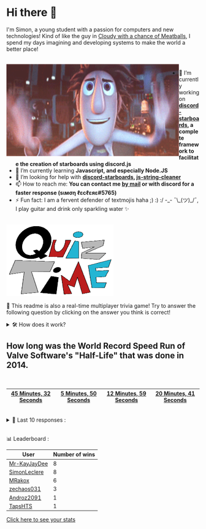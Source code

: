 # Hi there 👋

I'm Simon, a young student with a passion for computers and new technologies!
Kind of like the guy in [Cloudy with a chance of Meatballs](https://www.youtube.com/watch?v=dQw4w9WgXcQ), I spend my days imagining and developing systems to make the world a better place!

<br>

<img width="450" height="240" src="./assets/cloudyWithAChanceOfMeatBalls.gif" align=left>

- 🔭 I’m currently working on **[discord-starboards](https://github.com/SimonLeclere/discord-starboards), a complete framework to facilitate the creation of starboards using discord.js**
- 🌱 I’m currently learning **Javascript, and especially Node.JS**
- 🤔 I’m looking for help with **[discord-starboards](https://github.com/SimonLeclere/discord-starboards), [js-string-cleaner](https://github.com/SimonLeclere/Js-String-Cleaner)**
- 📫 How to reach me: **You can contact me [by mail](mailto:simon-leclere@orange.fr) or with discord for a faster response (sιмση ℓεcℓεяε#5765)**
- ⚡ Fun fact: I am a fervent defender of textmojis haha ;) :) :/ -\_- ¯\\\_(ツ)\_/¯, I play guitar and drink only sparkling water ✨

<br>

<img width="280" height="187" src="./assets/quizTime.gif">

<br>

🎲 This readme is also a real-time multiplayer trivia game! Try to answer the following question by clicking on the answer you think is correct!
<details>
  <summary>🛠️ How does it work?</summary>
  Each answer is a link to a pre-filled issue. When you press "Submit new issue", it triggers a Github action workflow that compares your answer with the correct answer, finds a new question and updates the readme.md file. Not bad huh?! This whole process only takes about 20 seconds!
</details>

## How long was the World Record Speed Run of Valve Software&#039;s &quot;Half-Life&quot; that was done in 2014.

<br>

| [45 Minutes, 32 Seconds](https://github.com/SimonLeclere/SimonLeclere/issues/new?title=quiz%7C264%7C45%20Minutes,%2032%20Seconds&body=Just%20click%20'Submit%20new%20issue'.) | [5 Minutes, 50 Seconds](https://github.com/SimonLeclere/SimonLeclere/issues/new?title=quiz%7C264%7C5%20Minutes,%2050%20Seconds&body=Just%20click%20'Submit%20new%20issue'.) | [12 Minutes, 59 Seconds](https://github.com/SimonLeclere/SimonLeclere/issues/new?title=quiz%7C264%7C12%20Minutes,%2059%20Seconds&body=Just%20click%20'Submit%20new%20issue'.) | [20 Minutes, 41 Seconds](https://github.com/SimonLeclere/SimonLeclere/issues/new?title=quiz%7C264%7C20%20Minutes,%2041%20Seconds&body=Just%20click%20'Submit%20new%20issue'.) |
| - | - | - | - | 

<br>

<details>
  <summary>📒 Last 10 responses :</summary>

- **zechaos031** answered **Kelisa** to `Which of these is NOT a car model produced by Malaysian car manufacturer Proton?` (Good answer)
- **zechaos031** answered **Diarmid** to `In Guild Wars 2, what is the name of the Blademaster in the middle lane of the Dragon&#039;s Stand zone?` (Good answer)
- **SimonLeclere** answered **Duke Ellington** to `On her first recording, Billie Holiday was accompanied by what jazz legend?` (Wrong answer)
- **SimonLeclere** answered **Laser Rifle** to `In Terraria, what does the Wall of Flesh not drop upon defeat?` (Wrong answer)
- **SimonLeclere** answered **theta** to `What's the third letter of the Greek alphabet?` (Wrong answer)
- **SimonLeclere** answered **True** to `The United States of America declared their independence from the British Empire on July 4th, 1776.` (Good answer)
- **SimonLeclere** answered **Last of the Mohicans** to `Jane Morgan was a nom de plume for the author of which of these works?` (Good answer)
- **SimonLeclere** answered **Claude Monet** to `The works of which artist are often used to illustrate the concept of tessellation?` (Wrong answer)
- **SimonLeclere** answered **Rabbit** to `In Guild Wars 2, which Chinese Zodiac sign is not represented in the Zodiac Weapon Set?` (Wrong answer)
- **MRakox** answered **True** to `Linus Torvalds created Linux and Git.` (Good answer)

</details>

<br>

📊 Leaderboard :

| User | Number of wins |
|-|-|
| [Mr-KayJayDee](https://github.com/Mr-KayJayDee) | 8 |
| [SimonLeclere](https://github.com/SimonLeclere) | 8 |
| [MRakox](https://github.com/MRakox) | 6 |
| [zechaos031](https://github.com/zechaos031) | 3 |
| [Androz2091](https://github.com/Androz2091) | 1 |
| [TapsHTS](https://github.com/TapsHTS) | 1 |

[Click here to see your stats](https://github.com/SimonLeclere/SimonLeclere/issues/new?title=MyStats&body=Just%20click%20%27Submit%20new%20issue%27.)